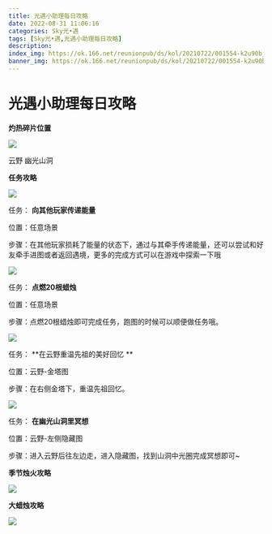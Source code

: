 ```yaml
---
title: 光遇小助理每日攻略
date: 2022-08-31 11:06:16
categories: Sky光•遇
tags: [Sky光•遇,光遇小助理每日攻略]
description: 
index_img: https://ok.166.net/reunionpub/ds/kol/20210722/001554-k2u90bj7ay.png?imageView&thumbnail=600x0&type=jpg
banner_img: https://ok.166.net/reunionpub/ds/kol/20210722/001554-k2u90bj7ay.png?imageView&thumbnail=600x0&type=jpg
---
```

# 光遇小助理每日攻略
**灼热碎片位置**

![](https://ok.166.net/reunionpub/ds/kol/20220821/021929-wz1r5nvf6c.jpeg)

云野 幽光山洞

  

 **任务攻略**

![](https://ok.166.net/reunionpub/ds/kol/20220823/000414-p1gr9fmh6y.png)

任务： **向其他玩家传递能量**

位置：任意场景

步骤：在其他玩家损耗了能量的状态下，通过与其牵手传递能量，还可以尝试和好友牵手进图或者返回遇境，更多的完成方式可以在游戏中探索一下哦

![](https://ok.166.net/reunionpub/ds/kol/20220827/005602-mcssbeqv6j.png)

任务： **点燃20根蜡烛**

位置：任意场景

步骤：点燃20根蜡烛即可完成任务，跑图的时候可以顺便做任务哦。

  

![](https://ok.166.net/reunionpub/ds/kol/20220831/001300-vwtrnzc6j0.jpeg)

任务： **在云野重温先祖的美好回忆  **

位置：云野-金塔图

步骤：在右侧金塔下，重温先祖回忆。

  

![](https://ok.166.net/reunionpub/ds/kol/20220831/001435-fja73ihtgu.png)

任务： **在幽光山洞里冥想**

位置：云野-左侧隐藏图

步骤：进入云野后往左边走，进入隐藏图，找到山洞中光圈完成冥想即可~

 **季节烛火攻略**

![](https://ok.166.net/reunionpub/ds/kol/20220831/000559-hq6uc3vksr.png)

  

  

 **大蜡烛攻略**

![](https://ok.166.net/reunionpub/ds/kol/20220831/000348-is3zbc7rus.png)

  

  


